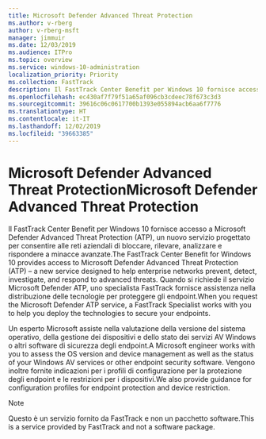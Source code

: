 ```yaml
---
title: Microsoft Defender Advanced Threat Protection
ms.author: v-rberg
author: v-rberg-msft
manager: jimmuir
ms.date: 12/03/2019
ms.audience: ITPro
ms.topic: overview
ms.service: windows-10-administration
localization_priority: Priority
ms.collection: FastTrack
description: Il FastTrack Center Benefit per Windows 10 fornisce accesso a Microsoft Defender Advanced Threat Protection (ATP), un nuovo servizio progettato per consentire alle reti aziendali di bloccare, rilevare, analizzare e rispondere a minacce avanzate.
ms.openlocfilehash: ec430af7f79f51a65af096cb3cdeec78f673c3d3
ms.sourcegitcommit: 39616c06c0617700b1393e055894acb6aa6f7776
ms.translationtype: HT
ms.contentlocale: it-IT
ms.lasthandoff: 12/02/2019
ms.locfileid: "39663385"
---
```

# <a name="microsoft-defender-advanced-threat-protection"></a><span data-ttu-id="8b970-103">Microsoft Defender Advanced Threat Protection</span><span class="sxs-lookup"><span data-stu-id="8b970-103">Microsoft Defender Advanced Threat Protection</span></span>

<span data-ttu-id="8b970-104">Il FastTrack Center Benefit per Windows 10 fornisce accesso a Microsoft Defender Advanced Threat Protection (ATP), un nuovo servizio progettato per consentire alle reti aziendali di bloccare, rilevare, analizzare e rispondere a minacce avanzate.</span><span class="sxs-lookup"><span data-stu-id="8b970-104">The FastTrack Center Benefit for Windows 10 provides access to Microsoft Defender Advanced Threat Protection (ATP) – a new service designed to help enterprise networks prevent, detect, investigate, and respond to advanced threats.</span></span> <span data-ttu-id="8b970-105">Quando si richiede il servizio Microsoft Defender ATP, uno specialista FastTrack fornisce assistenza nella distribuzione delle tecnologie per proteggere gli endpoint.</span><span class="sxs-lookup"><span data-stu-id="8b970-105">When you request the Microsoft Defender ATP service, a FastTrack Specialist works with you to help you deploy the technologies to secure your endpoints.</span></span>

<span data-ttu-id="8b970-106">Un esperto Microsoft assiste nella valutazione della versione del sistema operativo, della gestione dei dispositivi e dello stato dei servizi AV Windows o altri software di sicurezza degli endpoint.</span><span class="sxs-lookup"><span data-stu-id="8b970-106">A Microsoft engineer works with you to assess the OS version and device management as well as the status of your Windows AV services or other endpoint security software.</span></span> <span data-ttu-id="8b970-107">Vengono inoltre fornite indicazioni per i profili di configurazione per la protezione degli endpoint e le restrizioni per i dispositivi.</span><span class="sxs-lookup"><span data-stu-id="8b970-107">We also provide guidance for configuration profiles for endpoint protection and device restriction.</span></span>  

> [!NOTE]
> <span data-ttu-id="8b970-108">Questo è un servizio fornito da FastTrack e non un pacchetto software.</span><span class="sxs-lookup"><span data-stu-id="8b970-108">This is a service provided by FastTrack and not a software package.</span></span> 